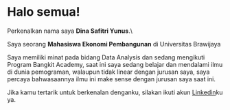 # Halo semua! 

Perkenalkan nama saya **Dina Safitri Yunus**.\

Saya seorang **Mahasiswa Ekonomi Pembangunan** di Universitas Brawijaya

Saya memiliki minat pada bidang Data Analysis dan sedang mengikuti Program Bangkit Academy, saat ini saya sedang belajar dan mendalami ilmu di dunia pemograman, walaupun tidak linear dengan jurusan saya, saya percaya bahwasaannya ilmu ini make sense dengan jurusan saya saat ini.


Jika kamu tertarik untuk berkenalan denganku, silakan ikuti akun [Linkedin](linkedin.com/in/dinasafitriyunus/)ku ya.

